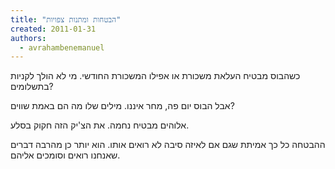 ```yaml
---
title: "הבטחות ומתנות צפויות"
created: 2011-01-31
authors: 
  - avrahambenemanuel
---
```


כשהבוס מבטיח העלאת משכורת או אפילו המשכורת החודשי. מי לא הולך לקניות בתשלומים?

אבל הבוס יום פה, מחר איננו. מילים שלו מה הם באמת שווים?

אלוהים מבטיח נחמה. את הצ'יק הזה חקוק בסלע.

ההבטחה כל כך אמיתת שגם אם לאיזה סיבה לא רואים אותו. הוא יותר כן מהרבה דברים שאנחנו רואים וסומכים אליהם.

